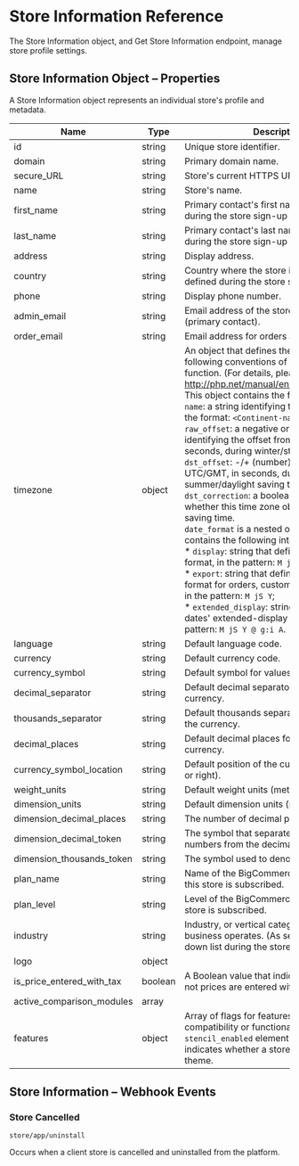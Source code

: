 # <span class="jumptarget"> Store Information Reference </span>

The Store Information object, and Get Store Information endpoint, manage store profile settings.

## <span class="jumptarget"> Store Information Object – Properties </span>

A Store Information object represents an individual store's profile and metadata.

| Name | Type | Description |
| --- | --- | --- |
| id | string | Unique store identifier. |
| domain | string | Primary domain name. |
| secure_URL | string | Store's current HTTPS URL. |
| name | string | Store's name. |
| first_name | string | Primary contact's first name (as defined during the store sign-up process). |
| last_name | string | Primary contact's last name (as defined during the store sign-up process). |
| address | string | Display address. |
| country | string | Country where the store is located (as defined during the store sign-up process). |
| phone | string | Display phone number. |
| admin_email | string | Email address of the store administrator (primary contact). |
| order_email | string | Email address for orders and fulfillment. |
| timezone | object | An object that defines the store's time zone, following conventions of the PHP `date` function. (For&#160;details, please see: <a href="http://php.net/manual/en/function.date.php" target="_blank">http://php.net/manual/en/function.date.php</a>.) This object contains the following elements:<br> `name`: a string identifying the time zone, in the format: <NOBR>`<Continent-name>/<City-name>`.</nobr><br> `raw_offset`: a negative or positive number, identifying the offset from UTC/GMT, in seconds, during winter/standard time.<br> `dst_offset`: -/+ (number) offset from UTC/GMT, in seconds, during summer/daylight saving time.<br> `dst_correction`: a boolean indicating whether this time zone observes daylight saving time.<br> `date_format` is a nested object, which contains the following internal elements:<br> * `display`: string that defines dates' display format, in the pattern: <NOBR>`M jS Y`;</nobr> <br> * `export`: string that defines the CSV export format for orders, customers, and products, in the pattern: <NOBR>`M jS Y`;</nobr> <br> * `extended_display`: string that defines dates' extended-display format, in the pattern: <NOBR>`M jS Y @ g:i A`.</nobr> |
| language | string | Default language code. |
| currency | string | Default currency code. |
| currency_symbol | string | Default symbol for values in the currency. |
| decimal_separator | string | Default decimal separator for values in the currency. |
| thousands_separator | string | Default thousands separator for values in the currency. |
| decimal_places | string | Default decimal places for values in the currency. |
| currency_symbol_location | string | Default position of the currency symbol (left or right). |
| weight_units | string | Default weight units (metric or imperial). |
| dimension_units | string | Default dimension units (metric or imperial). |
| dimension_decimal_places | string | The number of decimal places. |
| dimension_decimal_token | string | The symbol that separates the whole numbers from the decimal points. |
| dimension_thousands_token | string | The symbol used to denote thousands. |
| plan_name | string | Name of the BigCommerce plan to which this store is subscribed. |
| plan_level | string | Level of the BigCommerce plan to which this store is subscribed. |
| industry | string | Industry, or vertical category, in which the business operates. (As selected from drop-down list during the store sign-up process.) |
| logo | object |
| is_price_entered_with_tax | boolean | A Boolean value that indicates whether or not prices are entered with tax. |
| active_comparison_modules | array |  |
| features | object | Array of flags for features that affect app compatibility or functionality. Child `stencil_enabled` element is a Boolean that indicates whether a store is using a Stencil theme. |


## <span class="jumptarget"> Store Information – Webhook Events </span>

### <span class="jumptarget"> Store Cancelled </span>

```
store/app/uninstall
```
Occurs when a client store is cancelled and uninstalled from the platform.
